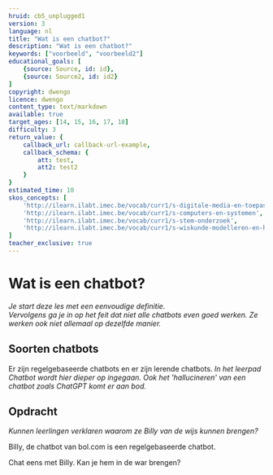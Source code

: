 ```yaml
---
hruid: cb5_unplugged1
version: 3
language: nl
title: "Wat is een chatbot?"
description: "Wat is een chatbot?"
keywords: ["voorbeeld", "voorbeeld2"]
educational_goals: [
    {source: Source, id: id}, 
    {source: Source2, id: id2}
]
copyright: dwengo
licence: dwengo
content_type: text/markdown
available: true
target_ages: [14, 15, 16, 17, 18]
difficulty: 3
return_value: {
    callback_url: callback-url-example,
    callback_schema: {
        att: test,
        att2: test2
    }
}
estimated_time: 10
skos_concepts: [
    'http://ilearn.ilabt.imec.be/vocab/curr1/s-digitale-media-en-toepassingen', 
    'http://ilearn.ilabt.imec.be/vocab/curr1/s-computers-en-systemen', 
    'http://ilearn.ilabt.imec.be/vocab/curr1/s-stem-onderzoek', 
    'http://ilearn.ilabt.imec.be/vocab/curr1/s-wiskunde-modelleren-en-heuristiek'
]
teacher_exclusive: true
---
```


# Wat is een chatbot?

*Je start deze les met een eenvoudige definitie.*<br>
*Vervolgens ga je in op het feit dat niet alle chatbots even goed werken. Ze werken ook niet allemaal op dezelfde manier.*

## Soorten chatbots

Er zijn regelgebaseerde chatbots en er zijn lerende chatbots. *In het leerpad Chatbot wordt hier dieper op ingegaan. Ook het 'hallucineren' van een chatbot zoals ChatGPT komt er aan bod.*

## Opdracht

*Kunnen leerlingen verklaren waarom ze Billy van de wijs kunnen brengen?*

Billy, de chatbot van bol.com is een regelgebaseerde chatbot.

Chat eens met Billy. Kan je hem in de war brengen?





